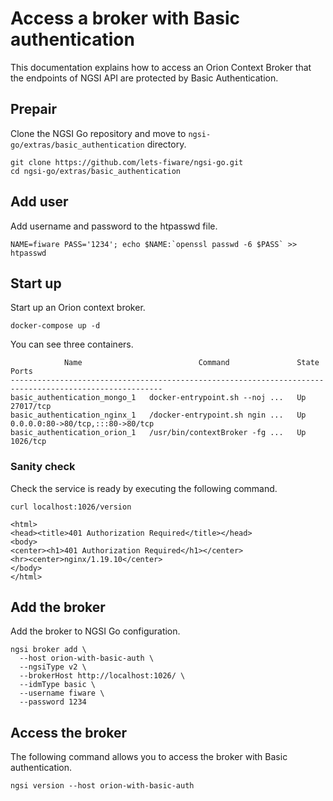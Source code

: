 # Access a broker with Basic authentication

This documentation explains how to access an Orion Context Broker that the endpoints of NGSI API
are protected by Basic Authentication.

## Prepair

Clone the NGSI Go repository and move to `ngsi-go/extras/basic_authentication` directory.

```
git clone https://github.com/lets-fiware/ngsi-go.git
cd ngsi-go/extras/basic_authentication
```

## Add user

Add username and password to the htpasswd file.

```
NAME=fiware PASS='1234'; echo $NAME:`openssl passwd -6 $PASS` >> htpasswd
```

## Start up

Start up an Orion context broker.

```
docker-compose up -d
```

You can see three containers.

```
            Name                          Command               State                Ports
--------------------------------------------------------------------------------------------------------
basic_authentication_mongo_1   docker-entrypoint.sh --noj ...   Up      27017/tcp
basic_authentication_nginx_1   /docker-entrypoint.sh ngin ...   Up      0.0.0.0:80->80/tcp,:::80->80/tcp
basic_authentication_orion_1   /usr/bin/contextBroker -fg ...   Up      1026/tcp
```

### Sanity check

Check the service is ready by executing the following command.

```
curl localhost:1026/version
```

```
<html>
<head><title>401 Authorization Required</title></head>
<body>
<center><h1>401 Authorization Required</h1></center>
<hr><center>nginx/1.19.10</center>
</body>
</html>
```


## Add the broker

Add the broker to NGSI Go configuration.

```
ngsi broker add \
  --host orion-with-basic-auth \
  --ngsiType v2 \
  --brokerHost http://localhost:1026/ \
  --idmType basic \
  --username fiware \
  --password 1234
```

## Access the broker

The following command allows you to access the broker with Basic authentication.

```
ngsi version --host orion-with-basic-auth
```
